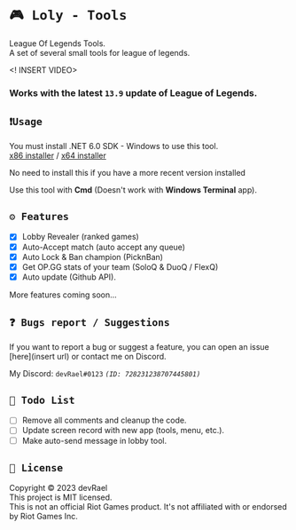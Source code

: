 ﻿# `🎮 Loly - Tools`

League Of Legends Tools.<br>
A set of several small tools for league of legends.

<! INSERT VIDEO>

### Works with the latest `13.9` update of League of Legends.

## `❗Usage`

You must install .NET 6.0 SDK - Windows to use this tool.<br>
[x86 installer](https://dotnet.microsoft.com/en-us/download/dotnet/thank-you/sdk-6.0.408-windows-x86-installer) /
[x64 installer](https://dotnet.microsoft.com/en-us/download/dotnet/thank-you/sdk-6.0.408-windows-x64-installer)

No need to install this if you have a more recent version installed<br>

Use this tool with **Cmd** (Doesn't work with **Windows Terminal** app).<br>

## `⚙️ Features`

- [x] Lobby Revealer (ranked games)
- [x] Auto-Accept match (auto accept any queue)
- [x] Auto Lock & Ban champion (PicknBan)
- [x] Get OP.GG stats of your team (SoloQ & DuoQ / FlexQ)
- [x] Auto update (Github API).<br>

More features coming soon...

## `❓ Bugs report / Suggestions`

If you want to report a bug or suggest a feature, you can open an issue [here](insert url) or contact me on Discord.

My Discord: `devRael#0123` *`(ID: 728231238707445801)`*

## `🧾 Todo List`

- [ ] Remove all comments and cleanup the code.
- [ ] Update screen record with new app (tools, menu, etc.).
- [ ] Make auto-send message in lobby tool.

## `📝 License`

Copyright © 2023 devRael<br>
This project is MIT licensed.<br>
This is not an official Riot Games product. It's not affiliated with or endorsed by Riot Games Inc.